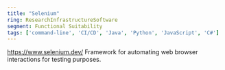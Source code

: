 ```yaml
---
title: "Selenium"
ring: ResearchInfrastructureSoftware
segment: Functional Suitability
tags: ['command-line', 'CI/CD', 'Java', 'Python', 'JavaScript', 'C#']
---
```

https://www.selenium.dev/
Framework for automating web browser interactions for testing purposes.

